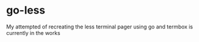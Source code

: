 # go-less
My attempted of recreating the less terminal pager using go and termbox is currently in the works
